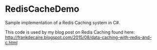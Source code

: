 # RedisCacheDemo
Sample implementation of a Redis Caching system in C#.

This code is used by my blog post on Redis Caching found here: http://frankdecaire.blogspot.com/2015/08/data-caching-with-redis-and-c.html
